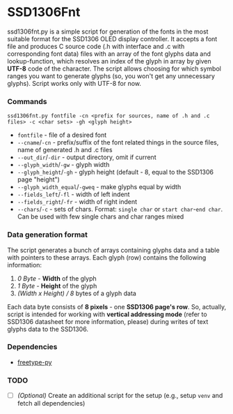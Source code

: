# SSD1306Fnt
ssd1306fnt.py is a simple script for generation of the fonts in the most suitable 
format for the SSD1306 OLED display controller. It accepts a font file and produces 
C source code (.h with interface and .c with corresponding font data) files with an 
array of the font glyphs data and lookup-function, which resolves an index of the 
glyph in array by given **UTF-8** code of the character. The script allows choosing 
for which symbol ranges you want to generate glyphs (so, you won't get any unnecessary 
glyphs). Script works only with UTF-8 for now.

### Commands
```
ssd1306fnt.py fontfile -cn <prefix for sources, name of .h and .c files> -c <char sets> -gh <glyph height>
```
- `fontfile` - file of a desired font
- `--cname`/`-cn` - prefix/suffix of the font related things in the source files, name of generated .h and .c files
- `--out_dir`/`-dir` - output directory, omit if current
- `--glyph_width`/`-gw` - glyph width
- `--glyph_height`/`-gh` - glyph height (default - 8, equal to the SSD1306 page "height")
- `--glyph_width_equal`/`-gweq` - make glyphs equal by width
- `--fields_left`/`-fl` - width of left indent
- `--fields_right`/`-fr` - width of right indent
- `--chars`/`-c` - sets of chars. Format: `single char` or `start char`-`end char`. 
    Can be used with few single chars and char ranges mixed

### Data generation format
The script generates a bunch of arrays containing glyphs data and a table with pointers to 
these arrays. 
Each glyph (row) contains the following information: 
1. _0 Byte_ - **Width** of the glyph
2. _1 Byte_ - **Height** of the glyph
3. _(Width x Height) / 8_ bytes of a glyph data

Each data byte consists of **8 pixels** - one **SSD1306 page's row**. So, actually, 
script is intended for working with **vertical addressing mode** (refer to 
SSD1306 datasheet for more information, please) during writes of text glyphs data 
to the SSD1306.   

### Dependencies
- [freetype-py](https://pypi.org/project/freetype-py/)

### TODO

- [ ] _(Optional)_ Create an additional script for the setup (e.g., setup `venv` and 
fetch all dependencies)
